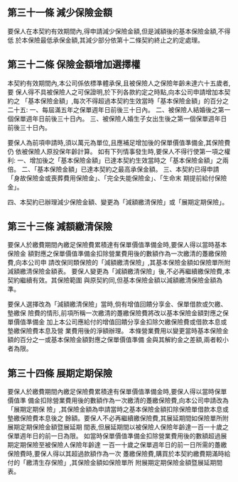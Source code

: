 
## 第三十一條 減少保險金額

要保人在本契約有效期間內,得申請減少保險金額,但是減額後的基本保險金額,不得低 於本保險最低承保金額,其減少部分依第十二條契約終止之約定處理。

## 第三十二條 保險金額增加選擇權

本契約有效期間內,本公司係依標準體承保,且被保險人之保險年齡未達六十五歲者,要 保人得不具被保險人之可保證明,於下列各款約定之時點,向本公司申請增加本契約之 「基本保險金額」,每次不得超過本契約生效當時「基本保險金額」的百分之二十五:
一、每屆滿五年之保單週年日前後三十日內。 二、被保險人結婚後之第一個保單週年日前後三十日內。 三、被保險人婚生子女出生後之第一個保單週年日前後三十日內。

要保人為前項申請時,須以萬元為單位,且應補足增加後的保單價值準備金,其保險費仍 依被保險人原投保年齡計算。 如有下列情事發生時,要保人不得行使第一項之權利:
一、增加後之「基本保險金額」已達本契約生效當時之「基本保險金額」之兩倍。 二、「基本保險金額」已達本契約之最高承保金額。 三、本契約已得申請「身故保險金或喪葬費用保險金」、「完全失能保險金」、「生命末 期提前給付保險金」。

四、本契約已辦理減少保險金額、變更為「減額繳清保險」或「展期定期保險」。

## 第三十三條 減額繳清保險

要保人於繳費期間內繳足保險費累積達有保單價值準備金時,要保人得以當時基本保險金 額對應之保單價值準備金扣除營業費用後的數額作為一次繳清的躉繳保險費,向本公司申 請改保同類保險的「減額繳清保險」,其基本保險金額如保險單所附減額繳清保險金額表。 要保人變更為「減額繳清保險」後,不必再繼續繳保險費,本契約繼續有效。其保險範圍 與原契約同,但基本保險金額以減額繳清保險金額為準。

要保人選擇改為「減額繳清保險」當時,倘有增值回饋分享金、保單借款或欠繳、墊繳保 險費的情形,前項所稱一次繳清的躉繳保險費將改以基本保險金額對應之保單價值準備金 加上本公司應給付的增值回饋分享金扣除欠繳保險費或借款本息或墊繳保險費本息及營 業費用後的淨額辦理。 本條營業費用以變更當時基本保險金額的百分之一或基本保險金額對應之保單價值準備 金與其解約金之差額,兩者較小者為限。

## 第三十四條 展期定期保險

要保人於繳費期間內繳足保險費累積達有保單價值準備金時,要保人得以當時保單價值準 備金扣除營業費用後的數額作為一次繳清的躉繳保險費,向本公司申請改為「展期定期保 險」,其保險金額為申請當時之基本保險金額扣除保險單借款本息或墊繳保險費本息後之 餘額。要保人不必再繼續繳保險費,其展延期間如保險單所附展期定期保險金額暨展延期 間表,但展延期間以被保險人保險年齡達一百一十歲之保單週年日的前一日為限。 如當時保單價值準備金扣除營業費用後的數額超過展期定期保險至被保險人保險年齡達 一百一十歲之保單週年日的前一日所需的躉繳保險費時,要保人得以其超過款額作為一次 躉繳保險費,購買於本契約繳費期滿時給付的「繳清生存保險」,其保險金額如保險單所 附展期定期保險金額暨展延期間表。